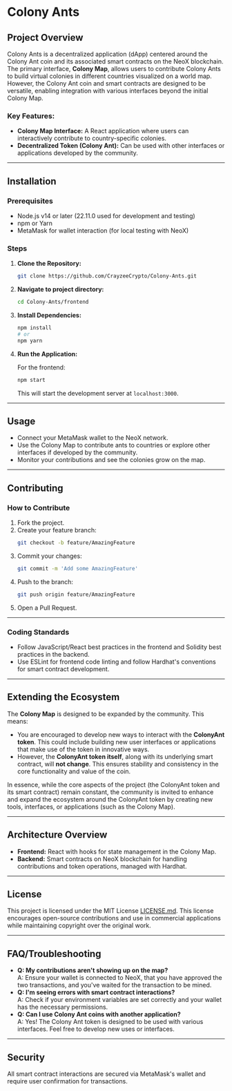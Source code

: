 # Colony Ants

## Project Overview
Colony Ants is a decentralized application (dApp) centered around the Colony Ant coin and its associated smart contracts on the NeoX blockchain. The primary interface, **Colony Map**, allows users to contribute Colony Ants to build virtual colonies in different countries visualized on a world map. However, the Colony Ant coin and smart contracts are designed to be versatile, enabling integration with various interfaces beyond the initial Colony Map.

### Key Features:
- **Colony Map Interface:** A React application where users can interactively contribute to country-specific colonies.  
- **Decentralized Token (Colony Ant):** Can be used with other interfaces or applications developed by the community.  

---

## Installation

### Prerequisites
- Node.js v14 or later (22.11.0 used for development and testing)  
- npm or Yarn
- MetaMask for wallet interaction (for local testing with NeoX)  

### Steps
1. **Clone the Repository:**  
   ```sh
   git clone https://github.com/CrayzeeCrypto/Colony-Ants.git
   ```

2. **Navigate to project directory:**  
   ```sh
   cd Colony-Ants/frontend
   ```
   
2. **Install Dependencies:**  
   ```sh
   npm install
   # or
   npm yarn
   ```

4. **Run the Application:**  

   For the frontend:  
   ```sh
   npm start
   ```
   This will start the development server at `localhost:3000`.  

---

## Usage
- Connect your MetaMask wallet to the NeoX network.  
- Use the Colony Map to contribute ants to countries or explore other interfaces if developed by the community.  
- Monitor your contributions and see the colonies grow on the map.  

---

## Contributing

### How to Contribute
1. Fork the project.  
2. Create your feature branch:  
   ```sh
   git checkout -b feature/AmazingFeature
   ```
3. Commit your changes:  
   ```sh
   git commit -m 'Add some AmazingFeature'
   ```
4. Push to the branch:  
   ```sh
   git push origin feature/AmazingFeature
   ```
5. Open a Pull Request.  

---

### Coding Standards
- Follow JavaScript/React best practices in the frontend and Solidity best practices in the backend.  
- Use ESLint for frontend code linting and follow Hardhat's conventions for smart contract development.  

---

## Extending the Ecosystem

The **Colony Map** is designed to be expanded by the community. This means:

- You are encouraged to develop new ways to interact with the **ColonyAnt token**. This could include building new user interfaces or applications that make use of the token in innovative ways.
- However, the **ColonyAnt token itself**, along with its underlying smart contract, will **not change**. This ensures stability and consistency in the core functionality and value of the coin.

In essence, while the core aspects of the project (the ColonyAnt token and its smart contract) remain constant, the community is invited to enhance and expand the ecosystem around the ColonyAnt token by creating new tools, interfaces, or applications (such as the Colony Map).

---

## Architecture Overview
- **Frontend:** React with hooks for state management in the Colony Map.  
- **Backend:** Smart contracts on NeoX blockchain for handling contributions and token operations, managed with Hardhat.  

---

## License
This project is licensed under the MIT License [LICENSE.md](LICENSE.md). This license encourages open-source contributions and use in commercial applications while maintaining copyright over the original work.

---

## FAQ/Troubleshooting
- **Q: My contributions aren't showing up on the map?**  
  A: Ensure your wallet is connected to NeoX, that you have approved the two transactions, and you've waited for the transaction to be mined.  
- **Q: I'm seeing errors with smart contract interactions?**  
  A: Check if your environment variables are set correctly and your wallet has the necessary permissions.  
- **Q: Can I use Colony Ant coins with another application?**  
  A: Yes! The Colony Ant token is designed to be used with various interfaces. Feel free to develop new uses or interfaces.  

---

## Security
All smart contract interactions are secured via MetaMask's wallet and require user confirmation for transactions.  
